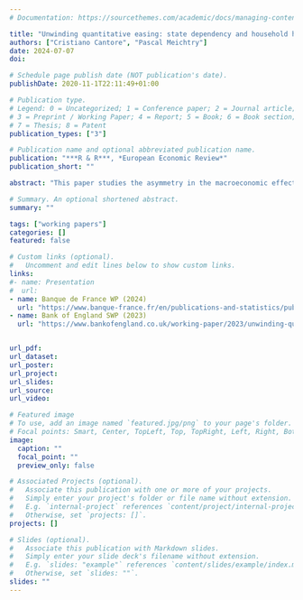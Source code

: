 ```yaml
---
# Documentation: https://sourcethemes.com/academic/docs/managing-content/

title: "Unwinding quantitative easing: state dependency and household heterogeneity"
authors: ["Cristiano Cantore", "Pascal Meichtry"]
date: 2024-07-07
doi:

# Schedule page publish date (NOT publication's date).
publishDate: 2020-11-1T22:11:49+01:00

# Publication type.
# Legend: 0 = Uncategorized; 1 = Conference paper; 2 = Journal article;
# 3 = Preprint / Working Paper; 4 = Report; 5 = Book; 6 = Book section;
# 7 = Thesis; 8 = Patent
publication_types: ["3"]

# Publication name and optional abbreviated publication name.
publication: "***R & R***, *European Economic Review*"
publication_short: ""

abstract: "This paper studies the asymmetry in the macroeconomic effects of central bank asset market operations induced by state dependency and the associated role of household heterogeneity. We build a New Keynesian model with borrowers and savers in which quantitative easing and tightening operate through portfolio rebalancing between short-term and long-term government bonds. We highlight the significance of an occasionally binding zero lower bound in explaining a weaker aggregate impact of asset sales relative to asset purchases. In this context, when close to the lower bound, raising the nominal interest rate prior to unwinding quantitative easing mitigates the economic costs of monetary policy normalization. Furthermore, our results imply that household heterogeneity in combination with state dependency amplifies the revealed asymmetry, while household heterogeneity alone does not enhance the aggregate effects of asset market operations."

# Summary. An optional shortened abstract.
summary: ""

tags: ["working papers"]
categories: []
featured: false

# Custom links (optional).
#   Uncomment and edit lines below to show custom links.
links:
#- name: Presentation
#  url:
- name: Banque de France WP (2024)
  url: "https://www.banque-france.fr/en/publications-and-statistics/publications/unwinding-quantitative-easing-state-dependency-and-household-heterogeneity"
- name: Bank of England SWP (2023)
  url: "https://www.bankofengland.co.uk/working-paper/2023/unwinding-quantitative-easing-state-dependency-and-household-heterogeneity"


url_pdf:
url_dataset:
url_poster:
url_project:
url_slides:
url_source:
url_video:

# Featured image
# To use, add an image named `featured.jpg/png` to your page's folder.
# Focal points: Smart, Center, TopLeft, Top, TopRight, Left, Right, BottomLeft, Bottom, BottomRight.
image:
  caption: ""
  focal_point: ""
  preview_only: false

# Associated Projects (optional).
#   Associate this publication with one or more of your projects.
#   Simply enter your project's folder or file name without extension.
#   E.g. `internal-project` references `content/project/internal-project/index.md`.
#   Otherwise, set `projects: []`.
projects: []

# Slides (optional).
#   Associate this publication with Markdown slides.
#   Simply enter your slide deck's filename without extension.
#   E.g. `slides: "example"` references `content/slides/example/index.md`.
#   Otherwise, set `slides: ""`.
slides: ""
---
```

